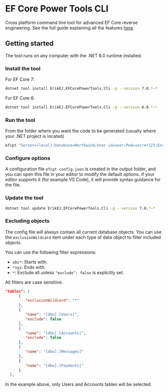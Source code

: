 # EF Core Power Tools CLI

Cross platform command line tool for advanced EF Core reverse engineering. See the full guide explaining all the features [here](https://github.com/ErikEJ/EFCorePowerTools/wiki/Reverse-Engineering).

## Getting started

The tool runs on any computer with the .NET 6.0 runtime installed.

### Install the tool

For EF Core 7:

```bash
dotnet tool install ErikEJ.EFCorePowerTools.Cli -g --version 7.0.*-*
```

For EF Core 6:

```bash
dotnet tool install ErikEJ.EFCorePowerTools.Cli -g --version 6.0.*-*
```

### Run the tool 

From the folder where you want the code to be generated (usually where your .NET project is located)

```bash
efcpt "Server=(local);Database=Northwind;User id=user;Pwd=secret123;Encrypt=false" mssql
```

### Configure options

A configuration file `efcpt-config.json` is created in the output folder, and you can open this file in your editor to modify the default options. If your editor supports it (for example VS Code), it will provide syntax guidance for the file.

### Update the tool

```bash
dotnet tool update ErikEJ.EFCorePowerTools.Cli -g --version 7.0.*-*
```

### Excluding objects

The config file will always contain all current database objects. You can use the `exclusionWildcard` item under each type of data object to filter included objects. 

You can use the following filter expressions:

- `abc*`: Starts with.
- `*xyz`: Ends with.
- `*`: Exclude all unless `"exclude": false` is explicitly set.

All filters are case sensitive.

```json
"tables": [
      {
         "exclusionWildcard": "*"
      },
      {
         "name": "[dbo].[Users]",
         "exclude": false
      },
      {
         "name": "[dbo].[Accounts]",
         "exclude": false
      },
      {
         "name": "[dbo].[Messages]"
      },
      {
         "name": "[dbo].[Payments]"
      }
  ],
```

In the example above, only Users and Accounts tables will be selected.
